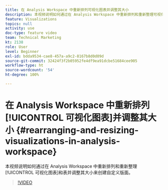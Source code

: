```yaml
---
title: 在 Analysis Workspace 中重新排列可视化图表并调整其大小
description: 本视频说明如何通过在 Analysis Workspace 中重新排列和重新整理可视化图表和表并调整其大小来创建自定义版面。
feature: Visualizations
topics: null
activity: use
doc-type: feature video
team: Technical Marketing
kt: 2138
role: User
level: Beginner
exl-id: bdda9534-cae8-457a-a9c2-8167b8d0d09d
source-git-commit: 32424f3f2b05952fe4df9ea91dcbe51684cee905
workflow-type: ht
source-wordcount: '54'
ht-degree: 100%

---
```


# 在 Analysis Workspace 中重新排列[!UICONTROL 可视化图表]并调整其大小 {#rearranging-and-resizing-visualizations-in-analysis-workspace}

本视频说明如何通过在 Analysis Workspace 中重新排列和重新整理[!UICONTROL 可视化图表]和表并调整其大小来创建自定义版面。

>[!VIDEO](https://video.tv.adobe.com/v/24707/?quality=12)
